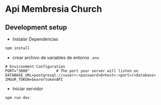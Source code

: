 # Api Membresia Church

## Development setup

* Instalar Dependencias

```sh
npm install
```

* crear archivo de variables de entorno `.env`

```
# Environment Configuration
PORT="3000"            # The port your server will listen on
DATABASE_URL=postgresql://<user>:<password>@<host>:<port>/<database>
IMGUR_TOKEN=bearertokenAPI
```

* Iniciar servidor

```sh
npm run dev
```